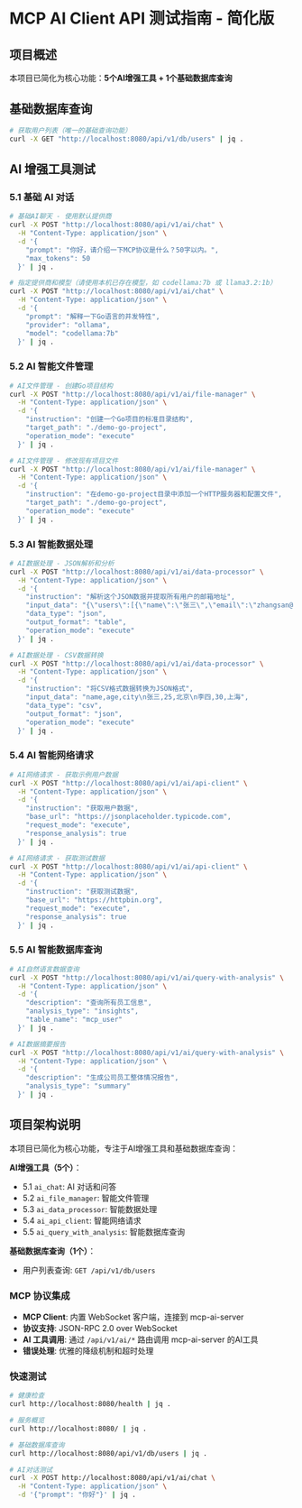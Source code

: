 # MCP AI Client API 测试指南 - 简化版

## 项目概述

本项目已简化为核心功能：**5个AI增强工具 + 1个基础数据库查询**

## 基础数据库查询

```bash
# 获取用户列表（唯一的基础查询功能）
curl -X GET "http://localhost:8080/api/v1/db/users" | jq .
```

## AI 增强工具测试

### 5.1 基础 AI 对话

```bash
# 基础AI聊天 - 使用默认提供商
curl -X POST "http://localhost:8080/api/v1/ai/chat" \
  -H "Content-Type: application/json" \
  -d '{
    "prompt": "你好，请介绍一下MCP协议是什么？50字以内。",
    "max_tokens": 50
  }' | jq .

# 指定提供商和模型（请使用本机已存在模型，如 codellama:7b 或 llama3.2:1b）
curl -X POST "http://localhost:8080/api/v1/ai/chat" \
  -H "Content-Type: application/json" \
  -d '{
    "prompt": "解释一下Go语言的并发特性",
    "provider": "ollama",
    "model": "codellama:7b"
  }' | jq .
```

### 5.2 AI 智能文件管理

```bash
# AI文件管理 - 创建Go项目结构
curl -X POST "http://localhost:8080/api/v1/ai/file-manager" \
  -H "Content-Type: application/json" \
  -d '{
    "instruction": "创建一个Go项目的标准目录结构",
    "target_path": "./demo-go-project",
    "operation_mode": "execute"
  }' | jq .

# AI文件管理 - 修改现有项目文件
curl -X POST "http://localhost:8080/api/v1/ai/file-manager" \
  -H "Content-Type: application/json" \
  -d '{
    "instruction": "在demo-go-project目录中添加一个HTTP服务器和配置文件",
    "target_path": "./demo-go-project",
    "operation_mode": "execute"
  }' | jq .
```

### 5.3 AI 智能数据处理

```bash
# AI数据处理 - JSON解析和分析
curl -X POST "http://localhost:8080/api/v1/ai/data-processor" \
  -H "Content-Type: application/json" \
  -d '{
    "instruction": "解析这个JSON数据并提取所有用户的邮箱地址",
    "input_data": "{\"users\":[{\"name\":\"张三\",\"email\":\"zhangsan@example.com\",\"age\":25},{\"name\":\"李四\",\"email\":\"lisi@example.com\",\"age\":30}]}",
    "data_type": "json",
    "output_format": "table",
    "operation_mode": "execute"
  }' | jq .

# AI数据处理 - CSV数据转换
curl -X POST "http://localhost:8080/api/v1/ai/data-processor" \
  -H "Content-Type: application/json" \
  -d '{
    "instruction": "将CSV格式数据转换为JSON格式",
    "input_data": "name,age,city\n张三,25,北京\n李四,30,上海",
    "data_type": "csv",
    "output_format": "json",
    "operation_mode": "execute"
  }' | jq .
```

### 5.4 AI 智能网络请求

```bash
# AI网络请求 - 获取示例用户数据
curl -X POST "http://localhost:8080/api/v1/ai/api-client" \
  -H "Content-Type: application/json" \
  -d '{
    "instruction": "获取用户数据",
    "base_url": "https://jsonplaceholder.typicode.com",
    "request_mode": "execute",
    "response_analysis": true
  }' | jq .

# AI网络请求 - 获取测试数据
curl -X POST "http://localhost:8080/api/v1/ai/api-client" \
  -H "Content-Type: application/json" \
  -d '{
    "instruction": "获取测试数据",
    "base_url": "https://httpbin.org",
    "request_mode": "execute",
    "response_analysis": true
  }' | jq .
```

### 5.5 AI 智能数据库查询

```bash
# AI自然语言数据查询
curl -X POST "http://localhost:8080/api/v1/ai/query-with-analysis" \
  -H "Content-Type: application/json" \
  -d '{
    "description": "查询所有员工信息",
    "analysis_type": "insights",
    "table_name": "mcp_user"
  }' | jq .

# AI数据摘要报告
curl -X POST "http://localhost:8080/api/v1/ai/query-with-analysis" \
  -H "Content-Type: application/json" \
  -d '{
    "description": "生成公司员工整体情况报告",
    "analysis_type": "summary"
  }' | jq .
```

## 项目架构说明

本项目已简化为核心功能，专注于AI增强工具和基础数据库查询：

**AI增强工具（5个）**：
- 5.1 `ai_chat`: AI 对话和问答
- 5.2 `ai_file_manager`: 智能文件管理
- 5.3 `ai_data_processor`: 智能数据处理
- 5.4 `ai_api_client`: 智能网络请求
- 5.5 `ai_query_with_analysis`: 智能数据库查询

**基础数据库查询（1个）**：
- 用户列表查询: `GET /api/v1/db/users`

### MCP 协议集成

- **MCP Client**: 内置 WebSocket 客户端，连接到 mcp-ai-server
- **协议支持**: JSON-RPC 2.0 over WebSocket
- **AI 工具调用**: 通过 `/api/v1/ai/*` 路由调用 mcp-ai-server 的AI工具
- **错误处理**: 优雅的降级机制和超时处理

### 快速测试

```bash
# 健康检查
curl http://localhost:8080/health | jq .

# 服务概览
curl http://localhost:8080/ | jq .

# 基础数据库查询
curl http://localhost:8080/api/v1/db/users | jq .

# AI对话测试
curl -X POST http://localhost:8080/api/v1/ai/chat \
  -H "Content-Type: application/json" \
  -d '{"prompt": "你好"}' | jq .
```
